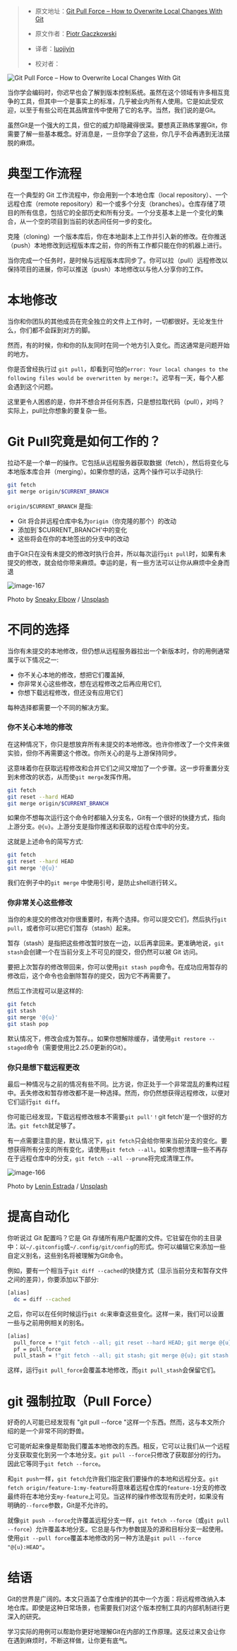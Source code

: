> - 原文地址：[Git Pull Force – How to Overwrite Local Changes With Git](https://www.freecodecamp.org/news/git-pull-force-how-to-overwrite-local-changes-with-git/)
> - 原文作者：[Piotr Gaczkowski](https://www.freecodecamp.org/news/author/doomhammer/)
>
> - 译者：[luojiyin](https://github.com/luojiyin1987)
> - 校对者：

![Git Pull Force – How to Overwrite Local Changes With Git](https://cdn-media-2.freecodecamp.org/w1280/5f9c99a5740569d1a4ca20f0.jpg)

当你学会编码时，你迟早也会了解到版本控制系统。虽然在这个领域有许多相互竞争的工具，但其中一个是事实上的标准，几乎被业内所有人使用。它是如此受欢迎，以至于有些公司在其品牌宣传中使用了它的名字。当然，我们说的是Git。

虽然Git是一个强大的工具，但它的威力却隐藏得很深。要想真正熟练掌握Git，你需要了解一些基本概念。好消息是，一旦你学会了这些，你几乎不会再遇到无法摆脱的麻烦。

# 典型工作流程

在一个典型的 Git 工作流程中，你会用到一个本地仓库（local repository）、一个远程仓库（remote repository）和一个或多个分支（branches）。仓库存储了项目的所有信息，包括它的全部历史和所有分支。一个分支基本上是一个变化的集合，从一个空的项目到当前的状态间任何一步的变化。

克隆（cloning）一个版本库后，你在本地副本上工作并引入新的修改。在你推送（push）本地修改到远程版本库之前，你的所有工作都只能在你的机器上进行。

当你完成一个任务时，是时候与远程版本库同步了。你可以拉（pull）远程修改以保持项目的进展，你可以推送（push）本地修改以与他人分享你的工作。

# 本地修改

当你和你团队的其他成员在完全独立的文件上工作时，一切都很好。无论发生什么，你们都不会踩到对方的脚。

然而，有的时候，你和你的队友同时在同一个地方引入变化。而这通常是问题开始的地方。

你是否曾经执行过 `git pull`，却看到可怕的`error: Your local changes to the following files would be overwritten by merge:?`。迟早有一天，每个人都会遇到这个问题。

这里更令人困惑的是，你并不想合并任何东西，只是想拉取代码（pull），对吗？实际上，pull比你想象的要复杂一些。

# Git Pull究竟是如何工作的？

拉动不是一个单一的操作。它包括从远程服务器获取数据（fetch），然后将变化与本地版本库合并（merging）。如果你想的话，这两个操作可以手动执行:

```bash
git fetch
git merge origin/$CURRENT_BRANCH
```

`origin/$CURRENT_BRANCH` 是指:

- Git 将合并远程仓库中名为`origin`（你克隆的那个）的改动
- 添加到`$CURRENT_BRANCH'中的变化
- 这些将会在你的本地签出的分支中的改动

由于Git只在没有未提交的修改时执行合并，所以每次运行`git pull`时，如果有未提交的修改，就会给你带来麻烦。幸运的是，有一些方法可以让你从麻烦中全身而退

![image-167](https://www.freecodecamp.org/news/content/images/2021/04/image-167.png)

Photo by [Sneaky Elbow](https://unsplash.com/@sneakyelbow?utm_source=ghost&utm_medium=referral&utm_campaign=api-credit) / [Unsplash](https://unsplash.com/?utm_source=ghost&utm_medium=referral&utm_campaign=api-credit)

# 不同的选择

当你有未提交的本地修改，但仍想从远程服务器拉出一个新版本时，你的用例通常属于以下情况之一:

- 你不关心本地的修改，想把它们覆盖掉,
- 你非常关心这些修改，想在远程修改之后再应用它们,
- 你想下载远程修改，但还没有应用它们

每种选择都需要一个不同的解决方案。

### 你不关心本地的修改

在这种情况下，你只是想放弃所有未提交的本地修改。也许你修改了一个文件来做实验，但你不再需要这个修改。你所关心的是与上游保持同步。

这意味着你在获取远程修改和合并它们之间又增加了一个步骤。这一步将重置分支到未修改的状态，从而使`git merge`发挥作用。

```bash
git fetch
git reset --hard HEAD
git merge origin/$CURRENT_BRANCH
```

如果你不想每次运行这个命令时都输入分支名，Git有一个很好的快捷方式，指向上游分支。`@{u}`。上游分支是指你推送和获取的远程仓库中的分支。

这就是上述命令的简写方式:

```bash
git fetch
git reset --hard HEAD
git merge '@{u}'
```

我们在例子中的`git merge` 中使用引号，是防止shell进行转义。

### 你非常关心这些修改

当你的未提交的修改对你很重要时，有两个选择。你可以提交它们，然后执行`git pull`，或者你可以把它们暂存（stash）起来。

暂存（stash）是指把这些修改暂时放在一边，以后再拿回来。更准确地说，`git stash`会创建一个在当前分支上不可见的提交，但仍然可以被 Git 访问。

要把上次暂存的修改带回来，你可以使用`git stash pop`命令。在成功应用暂存的修改后，这个命令也会删除暂存的提交，因为它不再需要了。

然后工作流程可以是这样的:

```bash
git fetch
git stash
git merge '@{u}'
git stash pop
```

默认情况下，修改会成为暂存。。如果你想解除缓存，请使用`git restore --staged`命令（需要使用比2.25.0更新的Git）。

### 你只是想下载远程更改

最后一种情况与之前的情况有些不同。比方说，你正处于一个非常混乱的重构过程中。丢失修改和暂存修改都不是一种选择。然而，你仍然想获得远程修改，以便对它们运行`git diff`。

你可能已经发现，下载远程修改根本不需要`git pull'！`git fetch'是一个很好的方法。`git fetch`就足够了。

有一点需要注意的是，默认情况下，`git fetch`只会给你带来当前分支的变化。要想获得所有分支的所有变化，请使用`git fetch --all`。如果你想清理一些不再存在于远程仓库中的分支，`git fetch --all --prune`将完成清理工作。

![image-166](https://www.freecodecamp.org/news/content/images/2021/04/image-166.png)

Photo by [Lenin Estrada](https://unsplash.com/@lenin33?utm_source=ghost&utm_medium=referral&utm_campaign=api-credit) / [Unsplash](https://unsplash.com/?utm_source=ghost&utm_medium=referral&utm_campaign=api-credit)

# 提高自动化

你听说过 Git 配置吗？它是 Git 存储所有用户配置的文件。它驻留在你的主目录中：以`~/.gitconfig`或`~/.config/git/config`的形式。你可以编辑它来添加一些自定义别名，这些别名将被理解为Git命令。

例如，要有一个相当于`git diff --cached`的快捷方式（显示当前分支和暂存文件之间的差异），你要添加以下部分:

```bash
[alias]
  dc = diff --cached
```

之后，你可以在任何时候运行`git dc`来审查这些变化。这样一来，我们可以设置一些与之前用例相关的别名。

```bash
[alias]
  pull_force = !"git fetch --all; git reset --hard HEAD; git merge @{u}"
  pf = pull_force
  pull_stash = !"git fetch --all; git stash; git merge @{u}; git stash pop"
```

这样，运行`git pull_force`会覆盖本地修改，而`git pull_stash`会保留它们。

# git 强制拉取（Pull Force）

好奇的人可能已经发现有 "git pull --force "这样一个东西。然而，这与本文所介绍的是一个非常不同的野兽。

它可能听起来像是帮助我们覆盖本地修改的东西。相反，它可以让我们从一个远程分支获取变化到另一个本地分支。`git pull --force`只修改了获取部分的行为。因此它等同于`git fetch --force`。

和`git push`一样，`git fetch`允许我们指定我们要操作的本地和远程分支。`git fetch origin/feature-1:my-feature`将意味着远程仓库的`feature-1`分支的修改最终将在本地分支`my-feature`上可见。当这样的操作修改现有历史时，如果没有明确的`--force`参数，Git是不允许的。

就像`git push --force`允许覆盖远程分支一样，`git fetch --force`（或`git pull --force`）允许覆盖本地分支。它总是与作为参数提及的源和目标分支一起使用。使用`git --pull force`覆盖本地修改的另一种方法是`git pull --force "@{u}:HEAD"`。

# 结语

Git的世界是广阔的。本文只涵盖了仓库维护的其中一个方面：将远程修改纳入本地仓库。即使是这种日常场景，也需要我们对这个版本控制工具的内部机制进行更深入的研究。

学习实际的用例可以帮助你更好地理解Git在内部的工作原理。这反过来又会让你在遇到麻烦时，不断这样做，让你更有底气。
